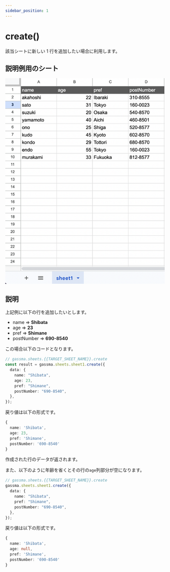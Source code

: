 ```yaml
---
sidebar_position: 1
---
```


# create()

該当シートに新しい 1 行を追加したい場合に利用します。

## 説明例用のシート

![説明用シート](../../img/exampleSheet.png)

## 説明

上記例に以下の行を追加したいとします。

- name => **Shibata**
- age => **23**
- pref => **Shimane**
- postNumber => **690-8540**

この場合以下のコードとなります。

```ts
// gassma.sheets.{{TARGET_SHEET_NAME}}.create
const result = gassma.sheets.sheet1.create({
  data: {
    name: "Shibata",
    age: 23,
    pref: "Shimane",
    postNumber: "690-8540",
  },
});
```

戻り値は以下の形式です。

```ts
{
  name: 'Shibata',
  age: 23,
  pref: 'Shimane',
  postNumber: '690-8540'
}
```

作成された行のデータが返されます。

また、以下のように年齢を省くとその行の`age`列部分が空になります。

```ts
// gassma.sheets.{{TARGET_SHEET_NAME}}.create
gassma.sheets.sheet1.create({
  data: {
    name: "Shibata",
    pref: "Shimane",
    postNumber: "690-8540",
  },
});
```

戻り値は以下の形式です。

```ts
{
  name: 'Shibata',
  age: null,
  pref: 'Shimane',
  postNumber: '690-8540'
}
```
